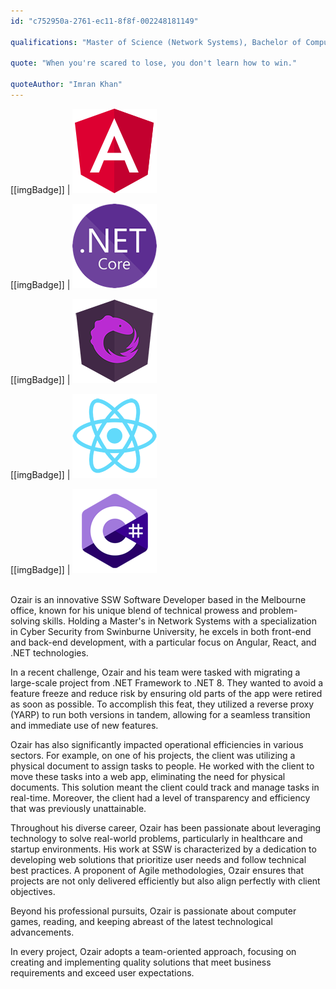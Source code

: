 ```yaml
---
id: "c752950a-2761-ec11-8f8f-002248181149"

qualifications: "Master of Science (Network Systems), Bachelor of Computer Science"

quote: "When you're scared to lose, you don't learn how to win."

quoteAuthor: "Imran Khan"
---
```

[[imgBadge]]
| ![Angular](../badges/Developer-angular.png)

[[imgBadge]]
| ![.NET Core](../badges/Developer-dotnet-core.png)

[[imgBadge]]
| ![NgRx](../badges/Developer-ngrx.png)

[[imgBadge]]
| ![NgRx](../badges/Developer-react.png)

[[imgBadge]]
| ![NgRx](../badges/Developer-c-sharp.png)

<br/>
Ozair is an innovative SSW Software Developer based in the Melbourne office, known for his unique blend of technical prowess and problem-solving skills. Holding a Master's in Network Systems with a specialization in Cyber Security from Swinburne University, he excels in both front-end and back-end development, with a particular focus on Angular, React, and .NET technologies.
 
In a recent challenge, Ozair and his team were tasked with migrating a large-scale project from .NET Framework to .NET 8. They wanted to avoid a feature freeze and reduce risk by ensuring old parts of the app were retired as soon as possible. To accomplish this feat, they utilized a reverse proxy (YARP) to run both versions in tandem, allowing for a seamless transition and immediate use of new features.
 
Ozair has also significantly impacted operational efficiencies in various sectors. For example, on one of his projects, the client was utilizing a physical document to assign tasks to people. He worked with the client to move these tasks into a web app, eliminating the need for physical documents. This solution meant the client could track and manage tasks in real-time. Moreover, the client had a level of transparency and efficiency that was previously unattainable.
 
Throughout his diverse career, Ozair has been passionate about leveraging technology to solve real-world problems, particularly in healthcare and startup environments. His work at SSW is characterized by a dedication to developing web solutions that prioritize user needs and follow technical best practices. A proponent of Agile methodologies, Ozair ensures that projects are not only delivered efficiently but also align perfectly with client objectives.
 
Beyond his professional pursuits, Ozair is passionate about computer games, reading, and keeping abreast of the latest technological advancements.
 
In every project, Ozair adopts a team-oriented approach, focusing on creating and implementing quality solutions that meet business requirements and exceed user expectations.

